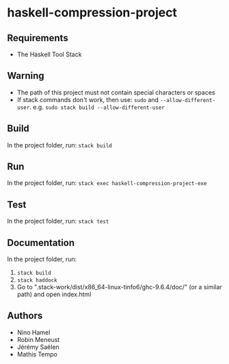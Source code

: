 # haskell-compression-project

## Requirements

- The Haskell Tool Stack

## Warning

- The path of this project must not contain special characters or spaces
- If stack commands don't work, then use: `sudo` and `--allow-different-user`. e.g. `sudo stack build --allow-different-user`

## Build

In the project folder, run: `stack build`

## Run

In the project folder, run: `stack exec haskell-compression-project-exe`

## Test

In the project folder, run: `stack test`

## Documentation

In the project folder, run: 

1. `stack build`
2. `stack haddock`
3. Go to ".stack-work/dist/x86_64-linux-tinfo6/ghc-9.6.4/doc/" (or a similar path) and open index.html

## Authors

- Nino Hamel
- Robin Meneust
- Jérémy Saëlen
- Mathis Tempo